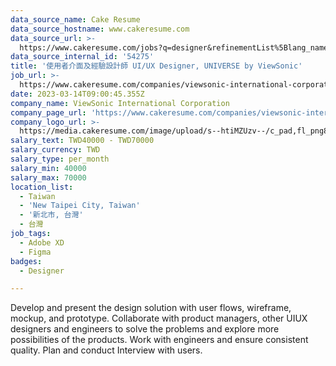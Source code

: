 ```yaml
---
data_source_name: Cake Resume
data_source_hostname: www.cakeresume.com
data_source_url: >-
  https://www.cakeresume.com/jobs?q=designer&refinementList%5Blang_name%5D%5B0%5D=English&refinementList%5Bsalary_type%5D=per_year
data_source_internal_id: '54275'
title: '使用者介面及經驗設計師 UI/UX Designer, UNIVERSE by ViewSonic'
job_url: >-
  https://www.cakeresume.com/companies/viewsonic-international-corporation/jobs/ui-ux-designer-universe-by-viewsonic-642110
date: 2023-03-14T09:00:45.355Z
company_name: ViewSonic International Corporation
company_page_url: 'https://www.cakeresume.com/companies/viewsonic-international-corporation'
company_logo_url: >-
  https://media.cakeresume.com/image/upload/s--htiMZUzv--/c_pad,fl_png8,h_200,w_200/v1655364380/tbpy1o9a5dyoftd0j1kc.png
salary_text: TWD40000 - TWD70000
salary_currency: TWD
salary_type: per_month
salary_min: 40000
salary_max: 70000
location_list:
  - Taiwan
  - 'New Taipei City, Taiwan'
  - '新北市, 台灣'
  - 台灣
job_tags:
  - Adobe XD
  - Figma
badges:
  - Designer

---
```


Develop and present the design solution with user flows, wireframe, mockup, and prototype. Collaborate with product managers, other UIUX designers and engineers to solve the problems and explore more possibilities of the products. Work with engineers and ensure consistent quality. Plan and conduct Interview with users.